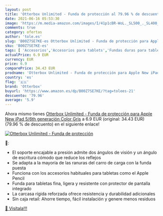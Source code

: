 ```yaml
---
layout: post
title: 'Otterbox Unlimited - Funda de protección al 79.96 % de descuento'
date: 2021-06-16 05:53:30
image: 'https://m.media-amazon.com/images/I/41p1cBR-WoL._SL500_._SL400_.jpg'
comments: true
category: ofertas
author: 'tole.es'
slug: 'B00Z7SE7KE-es Otterbox Unlimited - Funda de protección para Apple New...'
sku: 'B00Z7SE7KE-es'
tags: [ 'Accesorios','Accesorios para tablets','Fundas duras para tablets','Fundas para tablets','Informática','apple','otterbox', ]
actualPrice: 6.9 EUR
currency: EUR
price: 6.9
comparePrice: 34.43 EUR
prodname: 'Otterbox Unlimited - Funda de protección para Apple New iPad 5/6th generación  Color Gris'
country: 'es'
flag: '🇪🇸'
brand: 'Otterbox'
buyurl: 'https://www.amazon.es/dp/B00Z7SE7KE/?tag=tolees-21'
descuento: '79.96'
average: '5.9'
---
```


Ahora mismo tienes [Otterbox Unlimited - Funda de protección para Apple New iPad 5/6th generación  Color Gris](https://www.amazon.es/dp/B00Z7SE7KE/?tag=tolees-21) a 6.9 EUR (original: 34.43 EUR) (79.96 %  de descuento) en el siguiente enlace!

[![Otterbox Unlimited - Funda de protección](https://m.media-amazon.com/images/I/41p1cBR-WoL._SL500_._SL400_.jpg)](https://www.amazon.es/dp/B00Z7SE7KE/?tag=tolees-21)

🔎:

- El soporte encajable a presión admite dos ángulos de visión y un ángulo de escritura cómodo que reduce los reflejos
- Se adapta a la mayoría de las ranuras del carro de carga con la funda puesta
- Funciona con los accesorios habituales para tabletas como el Apple Pencil
- Funda para tabletas fina, ligera y resistente con protector de pantalla integrado
- La carcasa rígida reforzada ofrece resistencia y durabilidad adicionales
- Sin caja retail: Ahorre tiempo, fácil instalación y genere menos residuos

[🛒 Visítala!!!](https://www.amazon.es/dp/B00Z7SE7KE/?tag=tolees-21)
